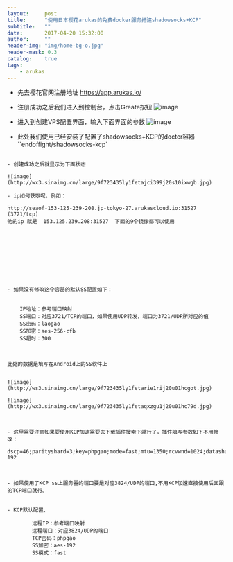 ```yaml
---
layout:     post
title:      "使用日本樱花arukas的免费docker服务搭建shadowsocks+KCP"
subtitle:   ""
date:       2017-04-20 15:32:00
author:     ""
header-img: "img/home-bg-o.jpg"
header-mask: 0.3
catalog:    true
tags:
    - arukas
---
```



- 先去樱花官网注册地址 https://app.arukas.io/
- 注册成功之后我们进入到控制台，点击Greate按钮
![image](http://ws3.sinaimg.cn/large/9f723435ly1fetac12xwlj20vb0crdge.jpg)

- 进入到创建VPS配置界面，输入下面界面的参数
![image](http://ws1.sinaimg.cn/large/9f723435ly1fetae1b0w2j20ah0ilmzp.jpg)

- 此处我们使用已经安装了配置了shadowsocks+KCP的docter容器``endoffight/shadowsocks-kcp`

```    剩下参数按照上图添加

- 创建成功之后就显示为下面状态

![image](http://wx3.sinaimg.cn/large/9f723435ly1fetajci399j20s10ixwgb.jpg)

- ip如何获取呢，例如：

http://seaof-153-125-239-208.jp-tokyo-27.arukascloud.io:31527 (3721/tcp)
他的ip 就是  153.125.239.208:31527  下面的9个镜像都可以使用










- 如果没有修改这个容器的默认SS配置如下：


    IP地址：参考端口映射
    SS端口：对应3721/TCP的端口，如果使用UDP转发，端口为3721/UDP所对应的值
    SS密码：laogao
    SS加密：aes-256-cfb
    SS超时：300



此处的数据是填写在Android上的SS软件上


![image](http://ws3.sinaimg.cn/large/9f723435ly1fetarie1rij20u01hcgot.jpg)

![image](http://wx3.sinaimg.cn/large/9f723435ly1fetaqxzgu1j20u01hc79d.jpg)



- 这里需要注意如果要使用KCP加速需要去下载插件搜索下就行了，插件填写参数如下不用修改：
        dscp=46;parityshard=3;key=phpgao;mode=fast;mtu=1350;rcvwnd=1024;datashard=15;sndwnd=1024;crypt=aes-192



- 如果使用了KCP ss上服务器的端口要是对应3824/UDP的端口,不用KCP加速直接使用后面跟的TCP端口就行。


- KCP默认配置、

        远程IP：参考端口映射
        远程端口：对应3824/UDP的端口
        TCP密码：phpgao
        SS加密：aes-192
        SS模式：fast